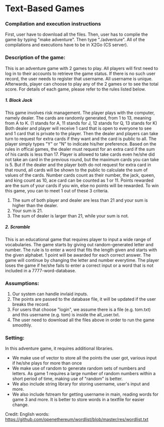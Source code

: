 # Text-Based Games

### Compilation and execution instructions
First, user have to download all the files. Then, user has to complie the game by typing "make adventure". Then type "./adventure". All of the compilations and executions have to be in X2Go (CS server).

### Description of the game:
This is an adventure game with 2 games to play. All players will first need to log in to their accounts to retrieve the game status. If there is no such user record, the user needs to register that username. All username is unique. Afterwards, player can choose to play any of the 2 games or to see the total score. For details of each game, please refer to the rules listed below.

##### 1. Black Jack
This game involves risk management. The player plays with the computer, namely dealer. The cards are randomly generated, from 1 to 13, meaning from A to K. (1 stands for A, 11 stands for J, 12 stands for Q, 13 stands for K) Both dealer and player will receive 1 card that is open to everyone to see and 1 card that is private to the player. Then the dealer and players can take turn to request for extra cards if they want and the card is public to all. The player simply types "Y" or "N" to indicate his/her preference. Based on the rules in offical games, the dealer must request for an extra card if the sum of his cards is less than 17. Player is allowed to take cards even he/she did not take an card in the previous round, but the maximum cards you can take is 5. But if the dealer and the player both do not request for extra card in that round, all cards will be shown to the public to calculate the sum of values of the cards. Number cards count as their number, the jack, queen, and king count as 10, ace card can be counted as 1 or 11. Points rewarded are the sum of your cards if you win, else no points will be rewarded. To win this game, you can to meet 1 out of these 3 criteria. 
1. The sum of both player and dealer are less than 21 and your sum is higher than the dealer. 
2. Your sum is 21. 
3. The sum of dealer is larger than 21, while your sum is not.

##### 2. Scramble
This is an educational game that requires player to input a wide range of vocabularies. The game starts by giving out random-generated letter and number. The rule is to enter a word that fits the length given and starts with the given alphabet. 1 point will be awarded for each correct answer. The game will continue by changing the letter and number everytime. The player loses the game if he/she fails to enter a correct input or a word that is not included in a 7777-word-database.

### Assumptions:
1. Our system can handle invlaid inputs.
2. The points are passed to the database file, it will be updated if the user breaks the record.
3. For users that choose "login", we assume there is a file (e.g. tom.txt) and this username (e.g. tom) is inside the all_user.txt.
4. The user need to download all the files above in order to run the game smoothly.

### Setting:
In this adventure game, it requires additional libraries. 
- We make use of vector to store all the points the user got, various input if he/she plays for more than once
- We make use of random to generate random sets of numbers and letters. As game 1 requires a large number of random numbers within a short period of time, making use of "random" is better.
- We also include string library for storing username, user's input and more.
- We also include fstream for getting username in main, reading words for game 3 and more. It is better to store words in a textfile for easier change. 

Credit: 
English words: https://github.com/openethereum/wordlist/blob/master/res/wordlist.txt
